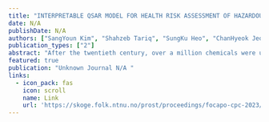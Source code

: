 ```yaml
---
title: "INTERPRETABLE QSAR MODEL FOR HEALTH RISK ASSESSMENT OF HAZARDOUS CHEMICAL BASED ON STRUCTURE-TO-TOXICITY TRANSFORMER"
date: N/A
publishDate: N/A
authors: ["SangYoun Kim", "Shahzeb Tariq", "SungKu Heo", "ChanHyeok Jeong", "MinHyeok Shin", "TaeYong Woo", "ChangKyoo Yoo"]
publication_types: ["2"]
abstract: "After the twentieth century, over a million chemicals were utilized without testing their toxicity. Quantitative Structure–Activity Relationships (QSAR), one of the in silico testing, can reduce time and cost comparing with traditional in vivo testing. In recent years, advances in machine learning have enabled the analysis of a broad variety of molecular descriptors for QSAR studies. However, conventional molecular descriptors based QSAR models are unable to directly exploit the three-dimensional information included in a molecule's structure. Additionally, the machine learning algorithm has a disadvantage of less interpretability. In this context, this study proposes a development of a Structure-to-Toxicity (S2T)-transformer QSAR model based on Simplified Molecular Input Line Entry System (SMILES) to predict toxicity index of PCBs. S2T transformer trained directly SMILES which indicates the molecular structure of PCBs. Moreover, attention mechanism in transformer architecture allows S2T transformer to interpret the correlation between molecular structure and KOW to overcome the disadvantage of machine learning algorithm. The proposed SMILES based S2T-transformer QSAR model indicated the higher predictive performance of 0.83 R2 score. Also, S2T-transformer QSAR model interpreted the atom contribution of the molecular structure by attention weights in the transformer architecture."
featured: true
publication: "Unknown Journal N/A "
links:
  - icon_pack: fas
    icon: scroll
    name: Link
    url: 'https://skoge.folk.ntnu.no/prost/proceedings/focapo-cpc-2023/Contributed%20Papers%20(Posters)/75_Contributed.pdf'
---
```

